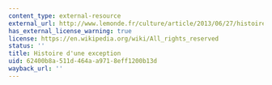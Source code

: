 ```yaml
---
content_type: external-resource
external_url: http://www.lemonde.fr/culture/article/2013/06/27/histoire-d-une-exception_3437990_3246.html
has_external_license_warning: true
license: https://en.wikipedia.org/wiki/All_rights_reserved
status: ''
title: Histoire d'une exception
uid: 62400b8a-511d-464a-a971-8eff1200b13d
wayback_url: ''
---
```

